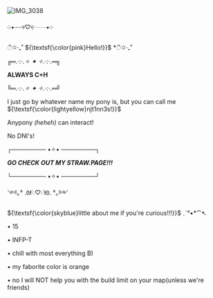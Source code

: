 
![IMG_3038](https://github.com/user-attachments/assets/b978e2cb-8dfb-4347-8251-10ee4412c462)

༶•┈┈୨♡୧┈┈•༶

ੈ✩‧₊˚ ${\textsf{\color{pink}Hello!}}$ *ੈ✩‧₊˚

╔═*.·:·.✧ ✦ ✧.·:·.*═╗

   **ALWAYS C+H**

╚═*.·:·.✧ ✦ ✧.·:·.*═╝

I just go by whatever name my pony is, but you can call me ${\textsf{\color{lightyellow}njt1nn3s!}}$

Anypony *(heheh)* can interact!

No DNI's!

┌──────── •✧• ────────┐

***GO CHECK OUT MY STRAW.PAGE!!!***

└──────── •✧• ────────┘

  
  ༺｡° .ᘛ𓆩♡𓆪ᘚ. °｡༻
  
  ${\textsf{\color{skyblue}little about me if you're curious!!!}}$ ˏˋ°•*⁀➷
  
• 15

• INFP-T

• chill with most everything B)

• my faborite color is orange

• no I will NOT help you with the build limit on your map(unless we're friends)
